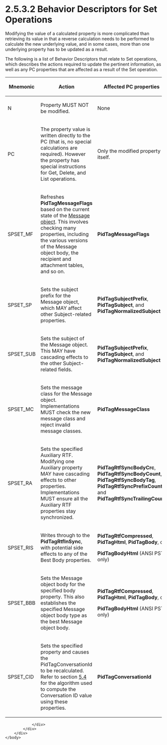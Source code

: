 <html dir="LTR" xmlns:mshelp="http://msdn.microsoft.com/mshelp" xmlns:ddue="http://ddue.schemas.microsoft.com/authoring/2003/5" xmlns:xlink="http://www.w3.org/1999/xlink" xmlns:tool="http://www.microsoft.com/tooltip">
    <head>
        <meta http-equiv="Content-Type" content="text/html; CHARSET=utf-8"></meta>
        <meta name="save" content="history"></meta>
        <title>2.5.3.2 Behavior Descriptors for Set Operations</title>
        <xml>
            <mshelp:toctitle title="2.5.3.2 Behavior Descriptors for Set Operations"></mshelp:toctitle>
            <mshelp:rltitle title="[MS-PST]: Behavior Descriptors for Set Operations"></mshelp:rltitle>
            <mshelp:keyword index="A" term="ac077c32-d0ed-4755-91cb-b971e385f76e"></mshelp:keyword>
            <mshelp:attr name="DCSext.ContentType" value="open specification"></mshelp:attr>
            <mshelp:attr name="AssetID" value="ac077c32-d0ed-4755-91cb-b971e385f76e"></mshelp:attr>
            <mshelp:attr name="TopicType" value="kbRef"></mshelp:attr>
            <mshelp:attr name="DCSext.Title" value="[MS-PST]: Behavior Descriptors for Set Operations" />
        </xml>
    </head>
    <body>
        <div id="header">
            <h1 class="heading">2.5.3.2 Behavior Descriptors for Set Operations</h1>
        </div>
        <div id="mainSection">
            <div id="mainBody">
                <div id="allHistory" class="saveHistory"></div>
                <div id="sectionSection0" class="section" name="collapseableSection">
                    

<p>Modifying the value of a calculated property is more
complicated than retrieving its value in that a reverse calculation needs to be
performed to calculate the new underlying value, and in some cases, more than
one underlying property has to be updated as a result.</p>

<p>The following is a list of Behavior Descriptors that relate
to Set operations, which describes the actions required to update the pertinent
information, as well as any PC properties that are affected as a result of the
Set operation.</p>

<table>
 <thead>
  <tr>
   <th>
   <p>Mnemonic</p>
   </th>
   <th>
   <p>Action</p>
   </th>
   <th>
   <p>Affected PC properties</p>
   </th>
  </tr>
 </thead>
 <tr>
  <td>
  <p>N</p>
  </td>
  <td>
  <p>Property MUST NOT be modified.</p>
  </td>
  <td>
  <p>None</p>
  </td>
 </tr>
 <tr>
  <td>
  <p>PC</p>
  </td>
  <td>
  <p>The property value is written directly to the PC (that
  is, no special calculations are required). However the property has special
  instructions for Get, Delete, and List operations.</p>
  </td>
  <td>
  <p>Only the modified property itself.</p>
  </td>
 </tr>
 <tr>
  <td>
  <p>SPSET_MF</p>
  </td>
  <td>
  <p>Refreshes <b>PidTagMessageFlags</b> based on the
  current state of the <a href="08220cc9-69b1-4072-a2e7-2a0ff201d505.htm#gt_b6c15d0c-d992-421d-ba96-99d3b63894cf">Message
  object</a>. This involves checking many properties, including the various
  versions of the Message object body, the recipient and attachment tables, and
  so on.</p>
  </td>
  <td>
  <p><b>PidTagMessageFlags</b></p>
  </td>
 </tr>
 <tr>
  <td>
  <p>SPSET_SP</p>
  </td>
  <td>
  <p>Sets the subject prefix for the Message object, which
  MAY affect other Subject-related properties.</p>
  </td>
  <td>
  <p><b>PidTagSubjectPrefix</b>, <b>PidTagSubject</b>, and <b>PidTagNormalizedSubject</b></p>
  </td>
 </tr>
 <tr>
  <td>
  <p>SPSET_SUB</p>
  </td>
  <td>
  <p>Sets the subject of the Message object. This MAY have
  cascading effects to the other Subject-related fields.</p>
  </td>
  <td>
  <p><b>PidTagSubjectPrefix</b>, <b>PidTagSubject</b>, and <b>PidTagNormalizedSubject</b></p>
  </td>
 </tr>
 <tr>
  <td>
  <p>SPSET_MC</p>
  </td>
  <td>
  <p>Sets the message class for the Message object.
  Implementations MUST check the new message class and reject invalid message
  classes.</p>
  </td>
  <td>
  <p><b>PidTagMessageClass</b></p>
  </td>
 </tr>
 <tr>
  <td>
  <p>SPSET_RA</p>
  </td>
  <td>
  <p>Sets the specified Auxiliary RTF. Modifying one
  Auxiliary property MAY have cascading effects to other properties.
  Implementations MUST ensure all the Auxiliary RTF properties stay
  synchronized.</p>
  </td>
  <td>
  <p><b>PidTagRtfSyncBodyCrc</b>, <b>PidTagRtfSyncBodyCount</b>,
  <b>PidTagRtfSyncBodyTag</b>, <b>PidTagRtfSyncPrefixCount</b>, and <b>PidTagRtfSyncTrailingCount</b></p>
  </td>
 </tr>
 <tr>
  <td>
  <p>SPSET_RIS</p>
  </td>
  <td>
  <p>Writes through to the <b>PidTagRtfInSync</b>, with
  potential side effects to any of the Best Body properties.</p>
  </td>
  <td>
  <p><b>PidTagRtfCompressed</b>, <b>PidTagHtml</b>, <b>PidTagBody</b>,
  or </p>
  <p><b>PidTagBodyHtml</b> (ANSI PST only)</p>
  </td>
 </tr>
 <tr>
  <td>
  <p>SPSET_BBB</p>
  </td>
  <td>
  <p>Sets the Message object body for the specified body
  property. This also establishes the specified Message object body type as the
  best Message object body.</p>
  </td>
  <td>
  <p><b>PidTagRtfCompressed</b>, <b>PidTagHtml</b>, <b>PidTagBody</b>,
  or </p>
  <p><b>PidTagBodyHtml</b> (ANSI PST only)</p>
  </td>
 </tr>
 <tr>
  <td>
  <p>SPSET_CID</p>
  </td>
  <td>
  <p>Sets the specified property and causes the
  PidTagConversationId to be recalculated. Refer to section <a href="a19c8e83-bb3b-4061-b027-aa2e82061283.htm">5.4</a> for the algorithm
  used to compute the Conversation ID value using these properties.</p>
  </td>
  <td>
  <p><b>PidTagConversationId</b></p>
  </td>
 </tr>
</table>

<p> </p>


                </div>
            </div>
        </div>
    </body>
</html>